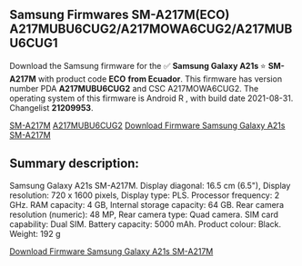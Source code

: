 <h2>Samsung Firmwares SM-A217M(ECO) A217MUBU6CUG2/A217MOWA6CUG2/A217MUBU6CUG1</h2>
Download the Samsung firmware for the ✅ <strong>Samsung Galaxy A21s </strong> ⭐ <strong>SM-A217M</strong> with product code <strong>ECO</strong> <strong> from Ecuador</strong>. This firmware has version number PDA <strong>A217MUBU6CUG2</strong> and CSC A217MOWA6CUG2. The operating system of this firmware is Android R , with build date 2021-08-31. Changelist <strong>21209953</strong>.


[SM-A217M](https://samfirm.shop/samsung/model/SM-A217M)
[A217MUBU6CUG2](https://samfirm.shop/samsung/pda/A217MUBU6CUG2)
[Download Firmware Samsung Galaxy A21s SM-A217M](https://samfirm.shop/samsung/firmware/453030)
<h2>Summary description:</h2>
<p>Samsung Galaxy A21s SM-A217M. Display diagonal: 16.5 cm (6.5"), Display resolution: 720 x 1600 pixels, Display type: PLS. Processor frequency: 2 GHz. RAM capacity: 4 GB, Internal storage capacity: 64 GB. Rear camera resolution (numeric): 48 MP, Rear camera type: Quad camera. SIM card capability: Dual SIM. Battery capacity: 5000 mAh. Product colour: Black. Weight: 192 g</p>


[Download Firmware Samsung Galaxy A21s SM-A217M](https://samfirm.shop/samsung/firmware/453030)
